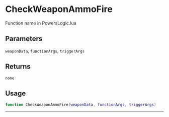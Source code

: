 # CheckWeaponAmmoFire
Function name in PowersLogic.lua
## Parameters
`weaponData`, `functionArgs`, `triggerArgs`
## Returns
`none`
## Usage
```lua
function CheckWeaponAmmoFire(weaponData, functionArgs, triggerArgs)
```
---
